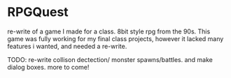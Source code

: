 # RPGQuest
re-write of a game I made for a class. 8bit style rpg from the 90s. 
This game was fully working for my final class projects, however it lacked many features i wanted, and needed a re-write.

TODO: re-write collison dectection/ monster spawns/battles. and make dialog boxes. more to come!
